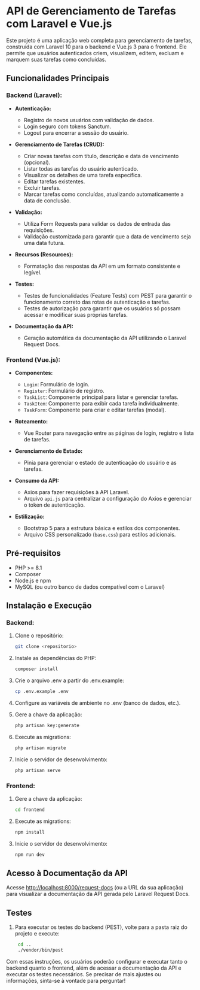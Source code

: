 # API de Gerenciamento de Tarefas com Laravel e Vue.js

Este projeto é uma aplicação web completa para gerenciamento de tarefas, construída com Laravel 10 para o backend e Vue.js 3 para o frontend. Ele permite que usuários autenticados criem, visualizem, editem, excluam e marquem suas tarefas como concluídas.

## Funcionalidades Principais

### Backend (Laravel):

- **Autenticação:**
    - Registro de novos usuários com validação de dados.
    - Login seguro com tokens Sanctum.
    - Logout para encerrar a sessão do usuário.

- **Gerenciamento de Tarefas (CRUD):**
    - Criar novas tarefas com título, descrição e data de vencimento (opcional).
    - Listar todas as tarefas do usuário autenticado.
    - Visualizar os detalhes de uma tarefa específica.
    - Editar tarefas existentes.
    - Excluir tarefas.
    - Marcar tarefas como concluídas, atualizando automaticamente a data de conclusão.

- **Validação:**
    - Utiliza Form Requests para validar os dados de entrada das requisições.
    - Validação customizada para garantir que a data de vencimento seja uma data futura.

- **Recursos (Resources):**
    - Formatação das respostas da API em um formato consistente e legível.

- **Testes:**
    - Testes de funcionalidades (Feature Tests) com PEST para garantir o funcionamento correto das rotas de autenticação e tarefas.
    - Testes de autorização para garantir que os usuários só possam acessar e modificar suas próprias tarefas.

- **Documentação da API:**
    - Geração automática da documentação da API utilizando o Laravel Request Docs.

### Frontend (Vue.js):

- **Componentes:**
    - `Login`: Formulário de login.
    - `Register`: Formulário de registro.
    - `TaskList`: Componente principal para listar e gerenciar tarefas.
    - `TaskItem`: Componente para exibir cada tarefa individualmente.
    - `TaskForm`: Componente para criar e editar tarefas (modal).

- **Roteamento:**
    - Vue Router para navegação entre as páginas de login, registro e lista de tarefas.

- **Gerenciamento de Estado:**
    - Pinia para gerenciar o estado de autenticação do usuário e as tarefas.

- **Consumo da API:**
    - Axios para fazer requisições à API Laravel.
    - Arquivo `api.js` para centralizar a configuração do Axios e gerenciar o token de autenticação.

- **Estilização:**
    - Bootstrap 5 para a estrutura básica e estilos dos componentes.
    - Arquivo CSS personalizado (`base.css`) para estilos adicionais.

## Pré-requisitos

- PHP >= 8.1
- Composer
- Node.js e npm
- MySQL (ou outro banco de dados compatível com o Laravel)

## Instalação e Execução

### Backend:

1. Clone o repositório:
   ```bash
   git clone <repositorio>
   ```
2. Instale as dependências do PHP:
   ```bash
   composer install
   ```

3. Crie o arquivo .env a partir do .env.example:
   ```bash
   cp .env.example .env
   ```

4. Configure as variáveis de ambiente no .env (banco de dados, etc.).

5. Gere a chave da aplicação:
   ```bash
   php artisan key:generate
   ```

6. Execute as migrations:
   ```bash
   php artisan migrate
   ```

7. Inicie o servidor de desenvolvimento:
   ```bash
   php artisan serve
   ```

### Frontend:

1. Gere a chave da aplicação:
   ```bash
   cd frontend
   ```

2. Execute as migrations:
   ```bash
   npm install
   ```

3. Inicie o servidor de desenvolvimento:
   ```bash
   npm run dev
   ```

## Acesso à Documentação da API

Acesse [http://localhost:8000/request-docs](http://localhost:8000/request-docs) (ou a URL da sua aplicação) para visualizar a documentação da API gerada pelo Laravel Request Docs.

## Testes

1. Para executar os testes do backend (PEST), volte para a pasta raiz do projeto e execute:
   ```bash
    cd ..
    ./vendor/bin/pest
   ```

Com essas instruções, os usuários poderão configurar e executar tanto o backend quanto o frontend, além de acessar a documentação da API e executar os testes necessários. Se precisar de mais ajustes ou informações, sinta-se à vontade para perguntar!




